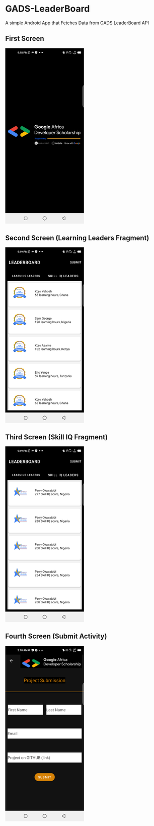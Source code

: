 # GADS-LeaderBoard
A simple Android App that Fetches Data from GADS LeaderBoard API

## First Screen
<img src="https://github.com/EricoMartin/GADS-LeaderBoard/blob/master/app/src/main/res/drawable/screen.png" alt="screen one" width="250"/>

## Second Screen (Learning Leaders Fragment)
<img src="https://github.com/EricoMartin/GADS-LeaderBoard/blob/master/app/src/main/res/drawable/screen2.png" alt="screen two" width="250"/>

## Third Screen (Skill IQ Fragment)
<img src="https://github.com/EricoMartin/GADS-LeaderBoard/blob/master/app/src/main/res/drawable/screen3.png" alt="screen three" width="250"/>


## Fourth Screen (Submit Activity)
<img src="https://github.com/EricoMartin/GADS-LeaderBoard/blob/master/app/src/main/res/drawable/screen4.png" alt="screen four" width="250"/>
